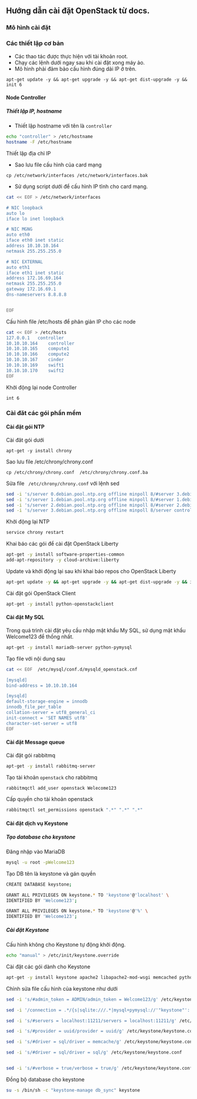 ## Hướng dẫn cài đặt OpenStack từ docs.

### Mô hình cài đặt


### Các thiết lập cơ bản

- Các thao tác được thực hiện với tài khoản root.
- Chạy các lệnh dưới ngay sau khi cài đặt xong máy ảo.
- Mô hình phải đảm bảo cấu hình đúng dải IP ở trên.

`
apt-get update -y && apt-get upgrade -y && apt-get dist-upgrade -y && init 6
`

#### Node Controller
##### Thiết lập IP, hostname


- Thiết lập hostname với tên là `controller` 

```sh 
echo "controller" > /etc/hostname
hostname -F /etc/hostname
```

Thiết lập địa chỉ IP

- Sao lưu file cấu hình của card mạng

`
cp /etc/network/interfaces /etc/network/interfaces.bak
`

- Sử dụng script dưới để cấu hình IP tĩnh cho card mạng.

```sh
cat << EOF > /etc/network/interfaces

# NIC loopback
auto lo
iface lo inet loopback

# NIC MGNG
auto eth0
iface eth0 inet static
address 10.10.10.164
netmask 255.255.255.0

# NIC EXTERNAL
auto eth1
iface eth1 inet static
address 172.16.69.164
netmask 255.255.255.0
gateway 172.16.69.1
dns-nameservers 8.8.8.8


EOF

```

Cấu hình file /etc/hosts để phân giản IP cho các node

```sh
cat << EOF > /etc/hosts 
127.0.0.1   controller
10.10.10.164    controller
10.10.10.165    compute1
10.10.10.166    compute2
10.10.10.167    cinder
10.10.10.169    swift1
10.10.10.170    swift2
EOF

```
Khởi động lại node Controller

`
int 6
`

### Cài đăt các gói phần mềm
#### Cài đặt gói NTP

Cài đăt gói dưới

`
apt-get -y install chrony
`

Sao lưu file /etc/chrony/chrony.conf 

`
cp /etc/chrony/chrony.conf  /etc/chrony/chrony.conf.ba
`

Sửa file ` /etc/chrony/chrony.conf` với lệnh sed

```sh
sed -i 's/server 0.debian.pool.ntp.org offline minpoll 8/#server 3.debian.pool.ntp.org offline minpoll 8/g' /etc/chrony/chrony.conf 
sed -i 's/server 1.debian.pool.ntp.org offline minpoll 8/#server 1.debian.pool.ntp.org offline minpoll 8/g' /etc/chrony/chrony.conf 
sed -i 's/server 2.debian.pool.ntp.org offline minpoll 8/#server 2.debian.pool.ntp.org offline minpoll 8/g' /etc/chrony/chrony.conf 
sed -i 's/server 3.debian.pool.ntp.org offline minpoll 8/server controller iburst/g' /etc/chrony/chrony.conf 
```

Khởi động lại NTP
```sh
service chrony restart
```

Khai báo các gói để cài đặt OpenStack Liberty

```sh
apt-get -y install software-properties-common
add-apt-repository -y cloud-archive:liberty 
```

Update và khởi động lại sau khi khai báo repos cho OpenStack Liberty

```sh
apt-get update -y && apt-get upgrade -y && apt-get dist-upgrade -y && init 6
```

Cài đặt gói OpenStack Client

```sh
apt-get -y install python-openstackclient
```

#### Cài đặt My SQL

Trong quá trình cài đặt yêu cầu nhập mật khẩu My SQL, sử dụng mật khẩu Welcome123 để thống nhất.

```sh
apt-get -y install mariadb-server python-pymysql
```


Tạo file với nội dung sau

```sh
cat << EOF  /etc/mysql/conf.d/mysqld_openstack.cnf

[mysqld]
bind-address = 10.10.10.164

[mysqld]
default-storage-engine = innodb
innodb_file_per_table
collation-server = utf8_general_ci
init-connect = 'SET NAMES utf8'
character-set-server = utf8
EOF

``` 

#### Cài đặt Message queue

Cài đặt gói rabbitmq

```sh
apt-get -y install rabbitmq-server
```

Tạo tài khoản `openstack` cho rabbitmq

```sh 
rabbitmqctl add_user openstack Welecome123
```

Cấp quyền cho tài khoản openstack 

```sh
rabbitmqctl set_permissions openstack ".*" ".*" ".*"
```

#### Cài đặt dịch vụ Keystone

##### Tạo database cho keystone

Đăng nhập vào MariaDB

```sh
mysql -u root -pWelcome123
```

Tạo DB tên là keystone và gán quyền

```sh
CREATE DATABASE keystone;

GRANT ALL PRIVILEGES ON keystone.* TO 'keystone'@'localhost' \
IDENTIFIED BY 'Welcome123';

GRANT ALL PRIVILEGES ON keystone.* TO 'keystone'@'%' \
IDENTIFIED BY 'Welcome123';

```

##### Cài đặt Keystone

Cấu hình không cho Keystone tự động khởi động.

```sh
echo "manual" > /etc/init/keystone.override
```

Cài đặt các gói dành cho Keystone

```sh
apt-get -y install keystone apache2 libapache2-mod-wsgi memcached python-memcache
```

Chỉnh sửa file cấu hình của keystone như dưới

```sh
sed -i 's/#admin_token = ADMIN/admin_token = Welcome123/g' /etc/keystone/keystone.conf 

sed -i '/connection = .*/{s|sqlite:///.*|mysql+pymysql://'"keystone"':'Welcome123'@'10.10.10.164'/keystone|g}' /etc/keystone/keystone.conf 

sed -i 's/#servers = localhost:11211/servers = localhost:11211/g' /etc/keystone/keystone.conf 

sed -i 's/#provider = uuid/provider = uuid/g' /etc/keystone/keystone.conf 

sed -i 's/#driver = sql/driver = memcache/g' /etc/keystone/keystone.conf 

sed -i 's/#driver = sql/driver = sql/g' /etc/keystone/keystone.conf 


sed -i 's/#verbose = true/verbose = true/g' /etc/keystone/keystone.conf 


```

Đồng bộ database cho keystone

```sh
su -s /bin/sh -c "keystone-manage db_sync" keystone
```